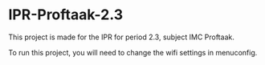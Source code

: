 # IPR-Proftaak-2.3

This project is made for the IPR for period 2.3, subject IMC Proftaak.

To run this project, you will need to change the wifi settings in menuconfig.